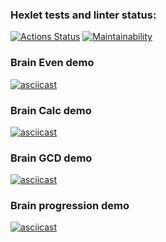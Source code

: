 ### Hexlet tests and linter status:
[![Actions Status](https://github.com/popperony/python-project-49/workflows/hexlet-check/badge.svg)](https://github.com/popperony/python-project-49/actions)
[![Maintainability](https://api.codeclimate.com/v1/badges/6fa0813e452af4b82a20/maintainability)](https://codeclimate.com/github/popperony/python-project-49/maintainability)


### Brain Even demo
[![asciicast](https://asciinema.org/a/9mumJihGGB57xu70dmYPvBlCs.svg)](https://asciinema.org/a/9mumJihGGB57xu70dmYPvBlCs)

### Brain Calc demo
[![asciicast](https://asciinema.org/a/x1SVcaol1TbDeFxc2QwthLrWR.svg)](https://asciinema.org/a/x1SVcaol1TbDeFxc2QwthLrWR)

### Brain GCD demo
[![asciicast](https://asciinema.org/a/yK3fhvaBJnxtz3shiOpMzeEWB.svg)](https://asciinema.org/a/yK3fhvaBJnxtz3shiOpMzeEWB)

### Brain progression demo
[![asciicast](https://asciinema.org/a/f37KM9iPfdaqHkJRA23ltjJlJ.svg)](https://asciinema.org/a/f37KM9iPfdaqHkJRA23ltjJlJ)